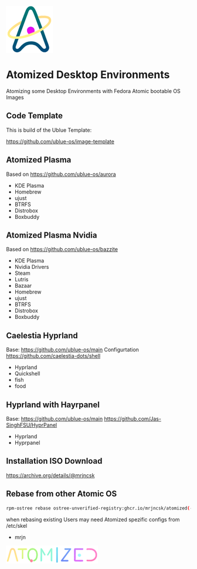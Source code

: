 ![Logo](Data/atomized/usr/share/atomized/Logo.png)

# Atomized Desktop Environments

Atomizing some Desktop Environments with Fedora Atomic bootable OS Images

## Code Template

This is build of the Ublue Template:

https://github.com/ublue-os/image-template

## Atomized Plasma

Based on https://github.com/ublue-os/aurora

- KDE Plasma
- Homebrew
- ujust
- BTRFS
- Distrobox
- Boxbuddy

## Atomized Plasma Nvidia

Based on https://github.com/ublue-os/bazzite

- KDE Plasma
- Nvidia Drivers
- Steam
- Lutris
- Bazaar
- Homebrew
- ujust
- BTRFS
- Distrobox
- Boxbuddy

## Caelestia Hyprland

Base: https://github.com/ublue-os/main
Configurtation https://github.com/caelestia-dots/shell

- Hyprland
- Quickshell
- fish
- food

## Hyprland with Hayrpanel

Base: https://github.com/ublue-os/main
https://github.com/Jas-SinghFSU/HyprPanel

- Hyprland
- Hyprpanel

## Installation ISO Download

https://archive.org/details/@mrjncsk

## Rebase from other Atomic OS

```bash
rpm-ostree rebase ostree-unverified-registry:ghcr.io/mrjncsk/atomized(-desktop)(-nvidia)
```

when rebasing existing Users may need Atomized spezific configs from /etc/skel

- mrjn

![Title](Data/atomized/usr/share/atomized/Title.png)
